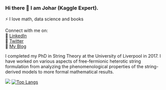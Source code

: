 ### Hi there 👋 I am Johar (Kaggle Expert). 

⚡ I love math, data science and books

Connect with me on: <br>
🏢 <a href="https://www.linkedin.com/in/johar-m-ashfaque-phd-amima-minstp-a924a469/">LinkedIn</a> <br>
🏢 <a href="https://twitter.com/jau1990/">Twitter</a><br>
🏢 <a href="https://joharmashfaque.com/">My Blog</a><br>




I completed my PhD in String Theory at the University of Liverpool in 2017. I have worked on various aspects of free-fermionic heterotic string formulation from analyzing the phenomenological properties of the string-derived models to more formal mathematical results.

![](https://github-readme-stats.vercel.app/api?username=ukveteran&show_icons=true&theme=radical)
[![Top Langs](https://github-readme-stats.vercel.app/api/top-langs/?username=ukveteran&layout=compact)](https://github.com/anuraghazra/github-readme-stats)



<!--
**UKVeteran/ukveteran** is a ✨ _special_ ✨ repository because its `README.md` (this file) appears on your GitHub profile.

Here are some ideas to get you started:

- 🔭 I’m currently working on ...
- 🌱 I’m currently learning ...
- 👯 I’m looking to collaborate on ...
- 🤔 I’m looking for help with ...
- 💬 Ask me about ...
- 📫 How to reach me: ...
- 😄 Pronouns: ...
- ⚡ Fun fact: ...
-->
